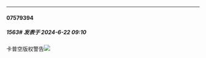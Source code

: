 ﻿
*****

####  07579394  
##### 1563#       发表于 2024-6-22 09:10

卡普空版权警告<img src="https://static.saraba1st.com/image/smiley/face2017/067.png" referrerpolicy="no-referrer">

